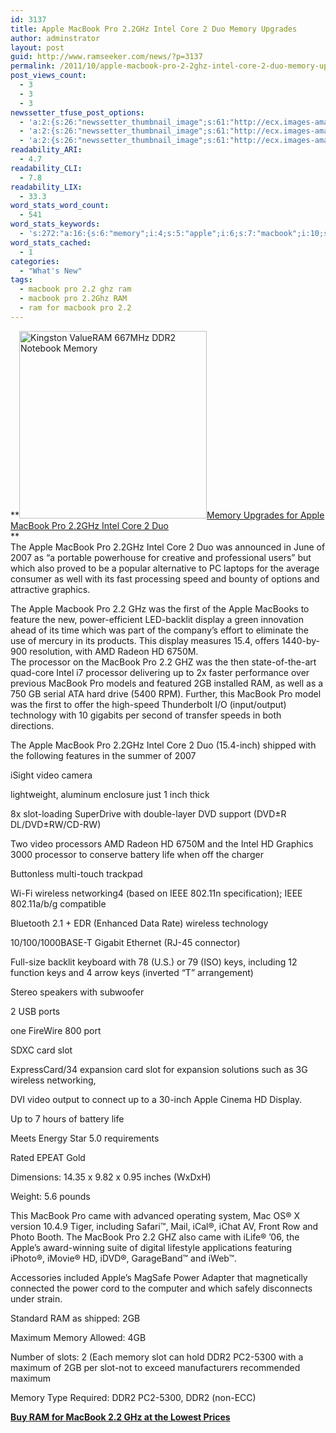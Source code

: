 ```yaml
---
id: 3137
title: Apple MacBook Pro 2.2GHz Intel Core 2 Duo Memory Upgrades
author: adminstrator
layout: post
guid: http://www.ramseeker.com/news/?p=3137
permalink: /2011/10/apple-macbook-pro-2-2ghz-intel-core-2-duo-memory-upgrades/
post_views_count:
  - 3
  - 3
  - 3
newssetter_tfuse_post_options:
  - 'a:2:{s:26:"newssetter_thumbnail_image";s:61:"http://ecx.images-amazon.com/images/I/515RZlYuxWL._AA300_.jpg";s:24:"newssetter_disable_image";s:4:"true";}'
  - 'a:2:{s:26:"newssetter_thumbnail_image";s:61:"http://ecx.images-amazon.com/images/I/515RZlYuxWL._AA300_.jpg";s:24:"newssetter_disable_image";s:4:"true";}'
  - 'a:2:{s:26:"newssetter_thumbnail_image";s:61:"http://ecx.images-amazon.com/images/I/515RZlYuxWL._AA300_.jpg";s:24:"newssetter_disable_image";s:4:"true";}'
readability_ARI:
  - 4.7
readability_CLI:
  - 7.8
readability_LIX:
  - 33.3
word_stats_word_count:
  - 541
word_stats_keywords:
  - 's:272:"a:16:{s:6:"memory";i:4;s:5:"apple";i:6;s:7:"macbook";i:10;s:4:"2ghz";i:3;s:5:"intel";i:5;s:4:"core";i:4;s:5:"power";i:3;s:7:"display";i:3;s:9:"processor";i:3;s:4:"inch";i:3;s:5:"video";i:3;s:4:"slot";i:5;s:8:"wireless";i:3;s:4:"keys";i:3;s:7:"maximum";i:3;s:4:"ddr2";i:3;}";'
word_stats_cached:
  - 1
categories:
  - "What's New"
tags:
  - macbook pro 2.2 ghz ram
  - macbook pro 2.2Ghz RAM
  - ram for macbook pro 2.2
---
```

**<img class="alignleft" title="cheapest 4GB notebook ram" src="http://ecx.images-amazon.com/images/I/515RZlYuxWL._AA300_.jpg" alt="Kingston ValueRAM  667MHz DDR2 Notebook Memory" width="300" height="300" />[Memory Upgrades for Apple MacBook Pro 2.2GHz Intel Core 2 Duo][1]  
**  
The Apple MacBook Pro 2.2GHz Intel Core 2 Duo was announced in June of 2007 as “a portable powerhouse for creative and professional users” but which also proved to be a popular alternative to PC laptops for the average consumer as well with its fast processing speed and bounty of options and attractive graphics.

The Apple Macbook Pro 2.2 GHz was the first of the Apple MacBooks to feature the new, power-efficient LED-backlit display a green innovation ahead of its time which was part of the company&#8217;s effort to eliminate the use of mercury in its products. This display measures 15.4, offers 1440-by-900 resolution, with AMD Radeon HD 6750M.  
The processor on the MacBook Pro 2.2 GHZ was the then state-of-the-art quad-core Intel i7 processor delivering up to 2x faster performance over previous MacBook Pro models and featured 2GB installed RAM, as well as a 750 GB serial ATA hard drive (5400 RPM). Further, this MacBook Pro model was the first to offer the high-speed Thunderbolt I/O (input/output) technology with 10 gigabits per second of transfer speeds in both directions.

The Apple MacBook Pro 2.2GHz Intel Core 2 Duo (15.4-inch) shipped with the following features in the summer of 2007

iSight video camera

lightweight, aluminum enclosure just 1 inch thick

8x slot-loading SuperDrive with double-layer DVD support (DVD±R DL/DVD±RW/CD-RW)

Two video processors AMD Radeon HD 6750M and the Intel HD Graphics 3000 processor to conserve battery life when off the charger

Buttonless multi-touch trackpad

Wi-Fi wireless networking4 (based on IEEE 802.11n specification); IEEE 802.11a/b/g compatible

Bluetooth 2.1 + EDR (Enhanced Data Rate) wireless technology

10/100/1000BASE-T Gigabit Ethernet (RJ-45 connector)

Full-size backlit keyboard with 78 (U.S.) or 79 (ISO) keys, including 12 function keys and 4 arrow keys (inverted &#8220;T&#8221; arrangement)

Stereo speakers with subwoofer

2 USB ports

one FireWire 800 port

SDXC card slot

ExpressCard/34 expansion card slot for expansion solutions such as 3G wireless networking,

DVI video output to connect up to a 30-inch Apple Cinema HD Display.

Up to 7 hours of battery life

Meets Energy Star 5.0 requirements

Rated EPEAT Gold

Dimensions: 14.35 x 9.82 x 0.95 inches (WxDxH)

Weight: 5.6 pounds

This MacBook Pro came with advanced operating system, Mac OS® X version 10.4.9 Tiger, including Safari™, Mail, iCal®, iChat AV, Front Row and Photo Booth. The MacBook Pro 2.2 GHZ also came with iLife® &#8217;06, the Apple&#8217;s award-winning suite of digital lifestyle applications featuring iPhoto®, iMovie® HD, iDVD®, GarageBand™ and iWeb™.

Accessories included Apple&#8217;s MagSafe Power Adapter that magnetically connected the power cord to the computer and which safely disconnects under strain.

Standard RAM as shipped: 2GB

Maximum Memory Allowed: 4GB

Number of slots: 2 (Each memory slot can hold DDR2 PC2-5300 with a maximum of 2GB per slot-not to exceed manufacturers recommended maximum

Memory Type Required: DDR2 PC2-5300, DDR2 (non-ECC)

[**Buy RAM for MacBook 2.2 GHz at the Lowest Prices**][1]

 [1]: http://www.amazon.com/gp/product/B0011G49D6/ref=as_li_ss_tl?ie=UTF8&tag=ramseeker-20&linkCode=as2&camp=217145&creative=399369&creativeASIN=B0011G49D6